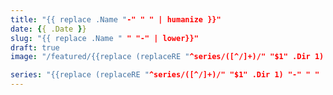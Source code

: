 ```yaml
---
title: "{{ replace .Name "-" " " | humanize }}"
date: {{ .Date }}
slug: "{{ replace .Name " " "-" | lower}}"
draft: true
image: "/featured/{{replace (replaceRE "^series/([^/]+)/" "$1" .Dir 1) " " "-" | lower}}-{{ replace .Name " " "-" | lower}}.png" 

series: "{{replace (replaceRE "^series/([^/]+)/" "$1" .Dir 1) "-" " " | humanize}}"
---
```


